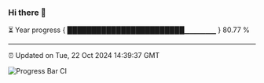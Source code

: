 ### Hi there 👋

⏳ Year progress { ████████████████████████▁▁▁▁▁▁ } 80.77 %

---

⏰ Updated on Tue, 22 Oct 2024 14:39:37 GMT

![Progress Bar CI](https://github.com/IshwaranRudhara/GIT-ACTION/workflows/Progress%20Bar%20CI/badge.svg)

